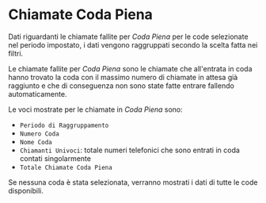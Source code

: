 # Chiamate Coda Piena

Dati riguardanti le chiamate fallite per *Coda Piena* per le code selezionate
nel periodo impostato, i dati vengono raggruppati secondo la scelta fatta
nei filtri.

Le chiamate fallite per *Coda Piena* sono le chiamate che all'entrata in 
coda hanno trovato la coda con il massimo numero di chiamate in attesa 
già raggiunto e che di conseguenza non sono state fatte entrare fallendo 
automaticamente.

Le voci mostrate per le chiamate in *Coda Piena* sono:

- `Periodo di Raggruppamento`
- `Numero Coda`
- `Nome Coda`
- `Chiamanti Univoci`: totale numeri telefonici che sono entrati in coda 
contati singolarmente 
- `Totale Chiamate Coda Piena`

Se nessuna coda è stata selezionata, verranno mostrati i dati di tutte
le code disponibili.
